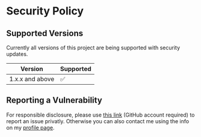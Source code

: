 # Security Policy

## Supported Versions

Currently all versions of this project are
being supported with security updates.

| Version         | Supported          |
| --------------- | ------------------ |
| 1.x.x and above | :white_check_mark: |

## Reporting a Vulnerability

For responsible disclosure, please use [this link](https://github.com/thomasleplus/google-apps-scripts/security/advisories/new) (GitHub account required) to report an issue privatly. Otherwise you can also contact me using the info on my [profile page](https://github.com/thomasleplus).
